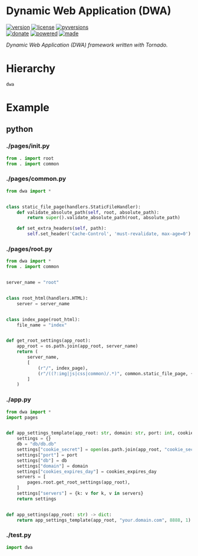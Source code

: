 # Dynamic Web Application (DWA)

<badges>[![version](https://img.shields.io/pypi/v/dwa.svg)](https://pypi.org/project/dwa/)
[![license](https://img.shields.io/pypi/l/dwa.svg)](https://pypi.org/project/dwa/)
[![pyversions](https://img.shields.io/pypi/pyversions/dwa.svg)](https://pypi.org/project/dwa/)  
[![donate](https://img.shields.io/badge/Donate-Paypal-0070ba.svg)](https://paypal.me/foxe6)
[![powered](https://img.shields.io/badge/Powered%20by-UTF8-red.svg)](https://paypal.me/foxe6)
[![made](https://img.shields.io/badge/Made%20with-PyCharm-red.svg)](https://paypal.me/foxe6)
</badges>

<i>Dynamic Web Application (DWA) framework written with Tornado.</i>

# Hierarchy

```
dwa
```

# Example

## python
### ./pages/__init__.py
```python
from . import root
from . import common
```
### ./pages/common.py
```python
from dwa import *


class static_file_page(handlers.StaticFileHandler):
    def validate_absolute_path(self, root, absolute_path):
        return super().validate_absolute_path(root, absolute_path)

    def set_extra_headers(self, path):
        self.set_header('Cache-Control', 'must-revalidate, max-age=0')
```
### ./pages/root.py
```python
from dwa import *
from . import common


server_name = "root"


class root_html(handlers.HTML):
    server = server_name


class index_page(root_html):
    file_name = "index"


def get_root_settings(app_root):
    app_root = os.path.join(app_root, server_name)
    return (
        server_name,
        [
            (r"/", index_page),
            (r"/((?:img|js|css|common)/.*)", common.static_file_page, {"path": app_root}),
        ]
    )
```
### ./app.py
```python
from dwa import *
import pages


def app_settings_template(app_root: str, domain: str, port: int, cookies_expires_day: float) -> dict:
    settings = {}
    db = "db/db.db"
    settings["cookie_secret"] = open(os.path.join(app_root, "cookie_secret.txt"), "rb").read()
    settings["port"] = port
    settings["db"] = db
    settings["domain"] = domain
    settings["cookies_expires_day"] = cookies_expires_day
    servers = [
        pages.root.get_root_settings(app_root),
    ]
    settings["servers"] = {k: v for k, v in servers}
    return settings


def app_settings(app_root: str) -> dict:
    return app_settings_template(app_root, "your.domain.com", 8888, 1)
```
### ./test.py
```python
import dwa
```
